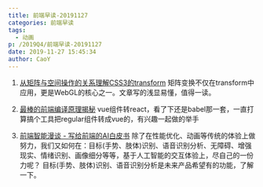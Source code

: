 ```yaml
---
title: 前端早读-20191127
categories: 前端早读
tags:
  - 动画
p: /2019Q4/前端早读-20191127
date: 2019-11-27 15:45:34
author: CaoY
---
```


1. [从矩阵与空间操作的关系理解CSS3的transform](http://hcysun.me/2017/05/13/%E4%BB%8E%E7%9F%A9%E9%98%B5%E4%B8%8E%E7%A9%BA%E9%97%B4%E6%93%8D%E4%BD%9C%E7%9A%84%E5%85%B3%E7%B3%BB%E7%90%86%E8%A7%A3CSS3%E7%9A%84transform/)
矩阵变换不仅在transform中应用，更是WebGL的核心之一。文章写的浅显易懂，值得一读。

2. [最棒的前端编译原理揭秘](https://juejin.im/post/5dde0897f265da05f0284848)
vue组件转react，看了下还是babel那一套，一直打算搞个工具把regular组件转成vue的，有兴趣一起做的举手

3. [前端智能漫谈 - 写给前端的AI白皮书](https://mp.weixin.qq.com/s/K7MAceTNiMeVI_vnjET_mg)
除了在性能优化、动画等传统的体验上做努力，我们又如何在：目标(手势、肢体)识别、语音识别分析、无障碍、增强现实、情绪识别、画像细分等等，基于人工智能的交互体验上，尽自己的一份力呢？
目标(手势、肢体)识别、语音识别分析是未来产品希望有的功能，了解一下。